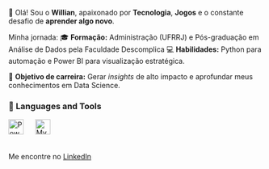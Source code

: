 👋 Olá! Sou o **Willian**, apaixonado por **Tecnologia**, **Jogos** e o constante desafio de **aprender algo novo**.

Minha jornada:
🎓 **Formação:** Administração (UFRRJ) e Pós-graduação em Análise de Dados pela Faculdade Descomplica
💻 **Habilidades:** Python para automação e Power BI para visualização estratégica.

🎯 **Objetivo de carreira:** Gerar *insights* de alto impacto e aprofundar meus conhecimentos em Data Science.

### 🧰 Languages and Tools

<img align="left" alt="Power BI" width="30px" style="padding-right:20px;" src="https://cdn.jsdelivr.net/gh/devicons/devicon@latest/icons/python/python-original.svg" />
<img align="left" alt="MySQL" width="30px" style="padding-right:20px;" src="https://cdn.jsdelivr.net/gh/devicons/devicon@latest/icons/mysql/mysql-plain-wordmark.svg" />
</br>
</br>
</br>

Me encontre no [LinkedIn](https://www.linkedin.com/in/willian-ferreira-879b501b8/)
